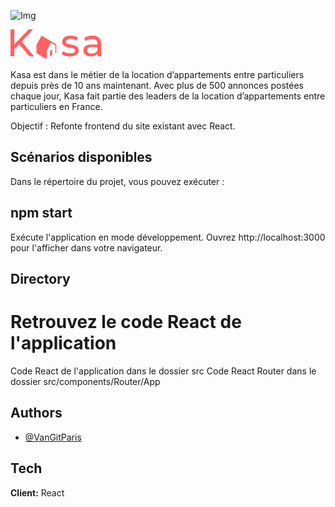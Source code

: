 
![Img](https://s3-eu-west-1.amazonaws.com/course.oc-static.com/projects/front-end-kasa-project/accommodation-20-1.jpg)



![Logo](../kasa/src/assets/logoHeader.png)


Kasa est dans le métier de la location d’appartements entre particuliers depuis près de 10 ans maintenant. Avec plus de 500 annonces postées chaque jour, Kasa fait partie des leaders de la location d’appartements entre particuliers en France.

Objectif : 
Refonte frontend du site existant avec React.


## Scénarios disponibles
Dans le répertoire du projet, vous pouvez exécuter :

## npm start

Exécute l'application en mode développement.
Ouvrez http://localhost:3000 pour l'afficher dans votre navigateur.

## Directory 
# Retrouvez le code React de l'application 
Code React de l'application dans le dossier src 
Code React Router dans le dossier src/components/Router/App






## Authors

- [@VanGitParis](https://www.github.com/VanGitParis)


## Tech 

**Client:** React





